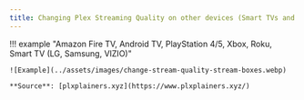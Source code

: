 ```yaml
---
title: Changing Plex Streaming Quality on other devices (Smart TVs and Consoles)
---
```


!!! example "Amazon Fire TV, Android TV, PlayStation 4/5, Xbox, Roku, Smart TV (LG, Samsung, VIZIO)"

    ![Example](../assets/images/change-stream-quality-stream-boxes.webp)

    **Source**: [plxplainers.xyz](https://www.plxplainers.xyz/)
